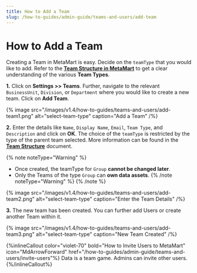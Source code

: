 ```yaml
---
title: How to Add a Team
slug: /how-to-guides/admin-guide/teams-and-users/add-team
---
```


# How to Add a Team

Creating a Team in MetaMart is easy. Decide on the `teamType` that you would like to add. Refer to the [**Team Structure in MetaMart**](/how-to-guides/admin-guide/teams-and-users) to get a clear understanding of the various **Team Types**.

**1.** Click on **Settings >> Teams**. Further, navigate to the relevant `BusinessUnit`, `Division`, or `Department` where you would like to create a new team. Click on **Add Team**.

{% image
src="/images/v1.4/how-to-guides/teams-and-users/add-team1.png"
alt="select-team-type"
caption="Add a Team"
/%}

**2.** Enter the details like `Name`, `Display Name`, `Email`, `Team Type`, and `Description` and click on **OK**. The choice of the `teamType` is restricted by the type of the parent team selected. More information can be found in the [**Team Structure**](/how-to-guides/admin-guide/teams-and-users) document.

{% note noteType="Warning" %}
- Once created, the teamType for `Group` **cannot be changed later**. 
- Only the Teams of the type `Group` can **own data assets**.
{% /note noteType="Warning" %}
{% /note %}

{% image
src="/images/v1.4/how-to-guides/teams-and-users/add-team2.png"
alt="select-team-type"
caption="Enter the Team Details"
/%}

**3.** The new team has been created. You can further add Users or create another Team within it.

{% image
src="/images/v1.4/how-to-guides/teams-and-users/add-team3.png"
alt="select-team-type"
caption="New Team Created"
/%}

{%inlineCallout
  color="violet-70"
  bold="How to Invite Users to MetaMart"
  icon="MdArrowForward"
  href="/how-to-guides/admin-guide/teams-and-users/invite-users"%}
  Data is a team game. Admins can invite other users.
{%/inlineCallout%}
